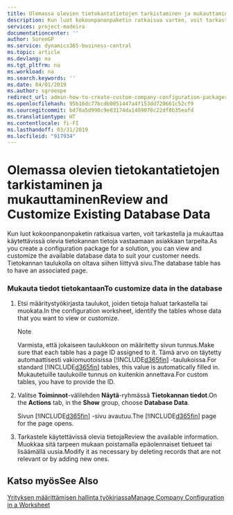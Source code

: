 ```yaml
---
title: Olemassa olevien tietokantatietojen tarkistaminen ja mukauttaminen | Microsoft Docs
description: Kun luot kokoonpanonpaketin ratkaisua varten, voit tarkastella ja mukauttaa käytettävissä olevia tietokannan tietoja vastaamaan asiakkaan tarpeita. Tietokannan taulukolla on oltava siihen liittyvä sivu.
services: project-madeira
documentationcenter: ''
author: SorenGP
ms.service: dynamics365-business-central
ms.topic: article
ms.devlang: na
ms.tgt_pltfrm: na
ms.workload: na
ms.search.keywords: ''
ms.date: 04/01/2019
ms.author: sgroespe
redirect_url: admin-how-to-create-custom-company-configuration-packages
ms.openlocfilehash: 95b16dc77bcdb0051447a4f153dd720661c52cf9
ms.sourcegitcommit: bd78a5d990c9e83174da1409076c22df8b35eafd
ms.translationtype: HT
ms.contentlocale: fi-FI
ms.lasthandoff: 03/31/2019
ms.locfileid: "917934"
---
```

# <a name="review-and-customize-existing-database-data"></a><span data-ttu-id="acf0a-104">Olemassa olevien tietokantatietojen tarkistaminen ja mukauttaminen</span><span class="sxs-lookup"><span data-stu-id="acf0a-104">Review and Customize Existing Database Data</span></span>
<span data-ttu-id="acf0a-105">Kun luot kokoonpanonpaketin ratkaisua varten, voit tarkastella ja mukauttaa käytettävissä olevia tietokannan tietoja vastaamaan asiakkaan tarpeita.</span><span class="sxs-lookup"><span data-stu-id="acf0a-105">As you create a configuration package for a solution, you can view and customize the available database data to suit your customer needs.</span></span> <span data-ttu-id="acf0a-106">Tietokannan taulukolla on oltava siihen liittyvä sivu.</span><span class="sxs-lookup"><span data-stu-id="acf0a-106">The database table has to have an associated page.</span></span>  

### <a name="to-customize-data-in-the-database"></a><span data-ttu-id="acf0a-107">Mukauta tiedot tietokantaan</span><span class="sxs-lookup"><span data-stu-id="acf0a-107">To customize data in the database</span></span>  

1.  <span data-ttu-id="acf0a-108">Etsi määritystyökirjasta taulukot, joiden tietoja haluat tarkastella tai muokata.</span><span class="sxs-lookup"><span data-stu-id="acf0a-108">In the configuration worksheet, identify the tables whose data that you want to view or customize.</span></span>  

    > [!NOTE]  
    >  <span data-ttu-id="acf0a-109">Varmista, että jokaiseen taulukkoon on määritetty sivun tunnus.</span><span class="sxs-lookup"><span data-stu-id="acf0a-109">Make sure that each table has a page ID assigned to it.</span></span> <span data-ttu-id="acf0a-110">Tämä arvo on täytetty automaattisesti vakiomuotoisissa [!INCLUDE[d365fin](includes/d365fin_md.md)] -taulukoissa.</span><span class="sxs-lookup"><span data-stu-id="acf0a-110">For standard [!INCLUDE[d365fin](includes/d365fin_md.md)] tables, this value is automatically filled in.</span></span> <span data-ttu-id="acf0a-111">Mukautetuille taulukoille tunnus on kuitenkin annettava.</span><span class="sxs-lookup"><span data-stu-id="acf0a-111">For custom tables, you have to provide the ID.</span></span>  

2.  <span data-ttu-id="acf0a-112">Valitse **Toiminnot**-välilehden **Näytä**-ryhmässä **Tietokannan tiedot**.</span><span class="sxs-lookup"><span data-stu-id="acf0a-112">On the **Actions** tab, in the **Show** group, choose **Database Data**.</span></span>  

     <span data-ttu-id="acf0a-113">Sivun [!INCLUDE[d365fin](includes/d365fin_md.md)] -sivu avautuu.</span><span class="sxs-lookup"><span data-stu-id="acf0a-113">The [!INCLUDE[d365fin](includes/d365fin_md.md)] page for the page opens.</span></span>  

3.  <span data-ttu-id="acf0a-114">Tarkastele käytettävissä olevia tietoja</span><span class="sxs-lookup"><span data-stu-id="acf0a-114">Review the available information.</span></span> <span data-ttu-id="acf0a-115">Muokkaa sitä tarpeen mukaan poistamalla epäolennaiset tietueet tai lisäämällä uusia.</span><span class="sxs-lookup"><span data-stu-id="acf0a-115">Modify it as necessary by deleting records that are not relevant or by adding new ones.</span></span>  

## <a name="see-also"></a><span data-ttu-id="acf0a-116">Katso myös</span><span class="sxs-lookup"><span data-stu-id="acf0a-116">See Also</span></span>  
 [<span data-ttu-id="acf0a-117">Yrityksen määrittämisen hallinta työkirjassa</span><span class="sxs-lookup"><span data-stu-id="acf0a-117">Manage Company Configuration in a Worksheet</span></span>](admin-how-to-manage-company-configuration-in-a-worksheet.md)
